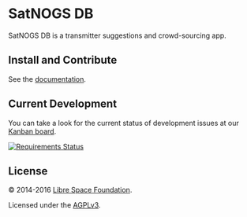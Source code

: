 # SatNOGS DB

SatNOGS DB is a transmitter suggestions and crowd-sourcing app.

## Install and Contribute

See the [documentation](http://docs.satnogs.org/db/).

## Current Development

You can take a look for the current status of development issues at our [Kanban board](https://huboard.com/satnogs/satnogs-db).

[![Requirements Status](https://requires.io/github/satnogs/satnogs-db/requirements.svg?branch=dev)](https://requires.io/github/satnogs/satnogs-db/requirements/?branch=dev)


## License

&copy; 2014-2016 [Libre Space Foundation](http://librespacefoundation.org).

Licensed under the [AGPLv3](LICENSE).
